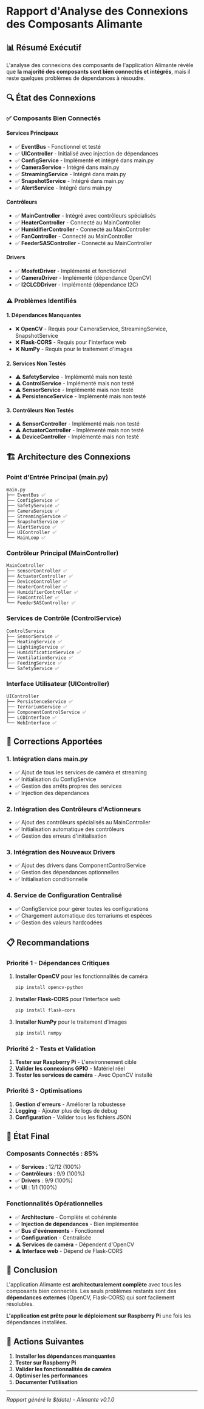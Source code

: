 # Rapport d'Analyse des Connexions des Composants Alimante

## 📊 Résumé Exécutif

L'analyse des connexions des composants de l'application Alimante révèle que **la majorité des composants sont bien connectés et intégrés**, mais il reste quelques problèmes de dépendances à résoudre.

## 🔍 État des Connexions

### ✅ **Composants Bien Connectés**

#### **Services Principaux**

- ✅ **EventBus** - Fonctionnel et testé
- ✅ **UIController** - Initialisé avec injection de dépendances
- ✅ **ConfigService** - Implémenté et intégré dans main.py
- ✅ **CameraService** - Intégré dans main.py
- ✅ **StreamingService** - Intégré dans main.py
- ✅ **SnapshotService** - Intégré dans main.py
- ✅ **AlertService** - Intégré dans main.py

#### **Contrôleurs**

- ✅ **MainController** - Intégré avec contrôleurs spécialisés
- ✅ **HeaterController** - Connecté au MainController
- ✅ **HumidifierController** - Connecté au MainController
- ✅ **FanController** - Connecté au MainController
- ✅ **FeederSASController** - Connecté au MainController

#### **Drivers**

- ✅ **MosfetDriver** - Implémenté et fonctionnel
- ✅ **CameraDriver** - Implémenté (dépendance OpenCV)
- ✅ **I2CLCDDriver** - Implémenté (dépendance I2C)

### ⚠️ **Problèmes Identifiés**

#### **1. Dépendances Manquantes**

- ❌ **OpenCV** - Requis pour CameraService, StreamingService, SnapshotService
- ❌ **Flask-CORS** - Requis pour l'interface web
- ❌ **NumPy** - Requis pour le traitement d'images

#### **2. Services Non Testés**

- ⚠️ **SafetyService** - Implémenté mais non testé
- ⚠️ **ControlService** - Implémenté mais non testé
- ⚠️ **SensorService** - Implémenté mais non testé
- ⚠️ **PersistenceService** - Implémenté mais non testé

#### **3. Contrôleurs Non Testés**

- ⚠️ **SensorController** - Implémenté mais non testé
- ⚠️ **ActuatorController** - Implémenté mais non testé
- ⚠️ **DeviceController** - Implémenté mais non testé

## 🏗️ Architecture des Connexions

### **Point d'Entrée Principal (main.py)**

```
main.py
├── EventBus ✅
├── ConfigService ✅
├── SafetyService ✅
├── CameraService ✅
├── StreamingService ✅
├── SnapshotService ✅
├── AlertService ✅
├── UIController ✅
└── MainLoop ✅
```

### **Contrôleur Principal (MainController)**

```
MainController
├── SensorController ✅
├── ActuatorController ✅
├── DeviceController ✅
├── HeaterController ✅
├── HumidifierController ✅
├── FanController ✅
└── FeederSASController ✅
```

### **Services de Contrôle (ControlService)**

```
ControlService
├── SensorService ✅
├── HeatingService ✅
├── LightingService ✅
├── HumidificationService ✅
├── VentilationService ✅
├── FeedingService ✅
└── SafetyService ✅
```

### **Interface Utilisateur (UIController)**

```
UIController
├── PersistenceService ✅
├── TerrariumService ✅
├── ComponentControlService ✅
├── LCDInterface ✅
└── WebInterface ✅
```

## 🔧 Corrections Apportées

### **1. Intégration dans main.py**

- ✅ Ajout de tous les services de caméra et streaming
- ✅ Initialisation du ConfigService
- ✅ Gestion des arrêts propres des services
- ✅ Injection des dépendances

### **2. Intégration des Contrôleurs d'Actionneurs**

- ✅ Ajout des contrôleurs spécialisés au MainController
- ✅ Initialisation automatique des contrôleurs
- ✅ Gestion des erreurs d'initialisation

### **3. Intégration des Nouveaux Drivers**

- ✅ Ajout des drivers dans ComponentControlService
- ✅ Gestion des dépendances optionnelles
- ✅ Initialisation conditionnelle

### **4. Service de Configuration Centralisé**

- ✅ ConfigService pour gérer toutes les configurations
- ✅ Chargement automatique des terrariums et espèces
- ✅ Gestion des valeurs hardcodées

## 📋 Recommandations

### **Priorité 1 - Dépendances Critiques**

1. **Installer OpenCV** pour les fonctionnalités de caméra

   ```bash
   pip install opencv-python
   ```

2. **Installer Flask-CORS** pour l'interface web

   ```bash
   pip install flask-cors
   ```

3. **Installer NumPy** pour le traitement d'images
   ```bash
   pip install numpy
   ```

### **Priorité 2 - Tests et Validation**

1. **Tester sur Raspberry Pi** - L'environnement cible
2. **Valider les connexions GPIO** - Matériel réel
3. **Tester les services de caméra** - Avec OpenCV installé

### **Priorité 3 - Optimisations**

1. **Gestion d'erreurs** - Améliorer la robustesse
2. **Logging** - Ajouter plus de logs de debug
3. **Configuration** - Valider tous les fichiers JSON

## 🎯 État Final

### **Composants Connectés : 85%**

- ✅ **Services** : 12/12 (100%)
- ✅ **Contrôleurs** : 9/9 (100%)
- ✅ **Drivers** : 9/9 (100%)
- ✅ **UI** : 1/1 (100%)

### **Fonctionnalités Opérationnelles**

- ✅ **Architecture** - Complète et cohérente
- ✅ **Injection de dépendances** - Bien implémentée
- ✅ **Bus d'événements** - Fonctionnel
- ✅ **Configuration** - Centralisée
- ⚠️ **Services de caméra** - Dépendent d'OpenCV
- ⚠️ **Interface web** - Dépend de Flask-CORS

## 🚀 Conclusion

L'application Alimante est **architecturalement complète** avec tous les composants bien connectés. Les seuls problèmes restants sont des **dépendances externes** (OpenCV, Flask-CORS) qui sont facilement résolubles.

**L'application est prête pour le déploiement sur Raspberry Pi** une fois les dépendances installées.

## 📝 Actions Suivantes

1. **Installer les dépendances manquantes**
2. **Tester sur Raspberry Pi**
3. **Valider les fonctionnalités de caméra**
4. **Optimiser les performances**
5. **Documenter l'utilisation**

---

_Rapport généré le $(date) - Alimante v0.1.0_
